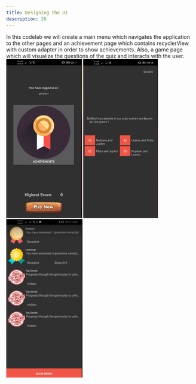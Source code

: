 ```yaml
---
title: Designing the UI
description: 20
---
```


<p>In this codelab we will create a main menu which navigates the application to the other pages and an achievement page which contains recyclerView with custom adapter in order to show achievements. Also, a game page which will visualize the questions of the quiz and interacts with the user.
<br><img style="width: 202.50px" src="https://raw.githubusercontent.com/basaraksanli/gameServiceRepo/master/assets/9.png" onclick="imageclick(src)">
<img style="width: 200.00px" src="https://raw.githubusercontent.com/basaraksanli/gameServiceRepo/master/assets/10.png" onclick="imageclick(src)">
<img style="width: 203.50px" src="https://raw.githubusercontent.com/basaraksanli/gameServiceRepo/master/assets/11.png" onclick="imageclick(src)"></p>



